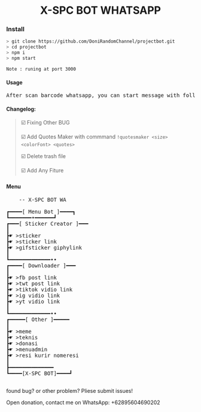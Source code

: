 <div align="center">

# X-SPC BOT WHATSAPP

</div>

### Install

```bash
> git clone https://github.com/DoniRandomChannel/projectbot.git 
> cd projectbot
> npm i
> npm start
```

``Note : runing at port 3000``

#### Usage
<pre>
After scan barcode whatsapp, you can start message with following command : !menu for showing menu/command
</pre>


#### Changelog:
> ☑️ Fixing Other BUG 
>
> ☑️ Add Quotes Maker with commmand `!quotesmaker <size> <colorFont> <quotes>`
>
> ☑️ Delete trash file
> 
> ☑️ Add Any Fiture
>

#### Menu
<pre>
    -- X-SPC BOT WA

┏━━━━[ Menu Bot ]━━━━┓
┗━━━━━━━•━━━━━━┛
┏━━━[ Sticker Creator ]━━━
┃
┣☛ >sticker
┣☛ >sticker link
┣☛ >gifsticker giphylink
┃
┗━━━━━━━━━━━━━••
┏━━━━[ Downloader ]━━━
┃
┣☛ >fb post link
┣☛ >twt post link
┣☛ >tiktok vidio link
┣☛ >ig vidio link
┣☛ >yt vidio link
┃
┗━━━━━━━━━━━━━••
┏━━━━━[ Other ]━━━━━
┃
┣☛ >meme
┣☛ >teknis
┣☛ >donasi
┣☛ >menuadmin
┣☛ >resi kurir nomeresi
┃
┣━━━━━━━━━━━━━━
┗━━━━[X-SPC BOT]━━━━┛

</pre>

found bug? or other problem? Pliese submit issues!

Open donation, contact me on WhatsApp: +62895604690202
